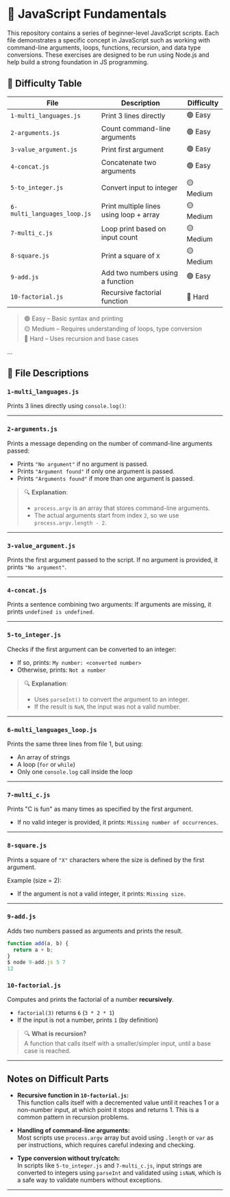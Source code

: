 # 📘 JavaScript Fundamentals

This repository contains a series of beginner-level JavaScript scripts. Each file demonstrates a specific concept in JavaScript such as working with command-line arguments, loops, functions, recursion, and data type conversions. These exercises are designed to be run using Node.js and help build a strong foundation in JS programming.

## 🧠 Difficulty Table

| File                        | Description                                | Difficulty |
|----------------------------|--------------------------------------------|------------|
| `1-multi_languages.js`     | Print 3 lines directly                     | 🟢 Easy    |
| `2-arguments.js`           | Count command-line arguments               | 🟢 Easy    |
| `3-value_argument.js`      | Print first argument                       | 🟢 Easy    |
| `4-concat.js`              | Concatenate two arguments                  | 🟢 Easy    |
| `5-to_integer.js`          | Convert input to integer                   | 🟡 Medium  |
| `6-multi_languages_loop.js`| Print multiple lines using loop + array    | 🟡 Medium  |
| `7-multi_c.js`             | Loop print based on input count            | 🟡 Medium  |
| `8-square.js`              | Print a square of `X`                      | 🟡 Medium  |
| `9-add.js`                 | Add two numbers using a function           | 🟢 Easy    |
| `10-factorial.js`          | Recursive factorial function               | 🔴 Hard    |

> 🟢 Easy – Basic syntax and printing  
> 🟡 Medium – Requires understanding of loops, type conversion  
> 🔴 Hard – Uses recursion and base cases

...

## 📂 File Descriptions

### `1-multi_languages.js`
Prints 3 lines directly using `console.log()`:

---

### `2-arguments.js`
Prints a message depending on the number of command-line arguments passed:
- Prints `"No argument"` if no argument is passed.
- Prints `"Argument found"` if only one argument is passed.
- Prints `"Arguments found"` if more than one argument is passed.

> 🔍 **Explanation**:
> - `process.argv` is an array that stores command-line arguments.
> - The actual arguments start from index `2`, so we use `process.argv.length - 2`.

---

### `3-value_argument.js`
Prints the first argument passed to the script. If no argument is provided, it prints `"No argument"`.

---

### `4-concat.js`
Prints a sentence combining two arguments:
If arguments are missing, it prints `undefined is undefined`.

---

### `5-to_integer.js`
Checks if the first argument can be converted to an integer:
- If so, prints: `My number: <converted number>`
- Otherwise, prints: `Not a number`

> 🔍 **Explanation**:
> - Uses `parseInt()` to convert the argument to an integer.
> - If the result is `NaN`, the input was not a valid number.

---

### `6-multi_languages_loop.js`
Prints the same three lines from file 1, but using:
- An array of strings
- A loop (`for` or `while`)
- Only one `console.log` call inside the loop

---

### `7-multi_c.js`
Prints "C is fun" as many times as specified by the first argument.
- If no valid integer is provided, it prints: `Missing number of occurrences`.

---

### `8-square.js`
Prints a square of `"X"` characters where the size is defined by the first argument.

Example (size = 2):

- If the argument is not a valid integer, it prints: `Missing size`.

---

### `9-add.js`
Adds two numbers passed as arguments and prints the result.

```js
function add(a, b) {
  return a + b;
}
$ node 9-add.js 5 7
12
```

### `10-factorial.js`

Computes and prints the factorial of a number **recursively**.

- `factorial(3)` returns `6` (`3 * 2 * 1`)
- If the input is not a number, prints `1` (by definition)

> 🔍 **What is recursion?**  
> A function that calls itself with a smaller/simpler input, until a base case is reached.

---
## Notes on Difficult Parts

- **Recursive function in `10-factorial.js`:**  
  This function calls itself with a decremented value until it reaches 1 or a non-number input, at which point it stops and returns 1. This is a common pattern in recursion problems.

- **Handling of command-line arguments:**  
  Most scripts use `process.argv` array but avoid using `.length` or `var` as per instructions, which requires careful indexing and checking.

- **Type conversion without try/catch:**  
  In scripts like `5-to_integer.js` and `7-multi_c.js`, input strings are converted to integers using `parseInt` and validated using `isNaN`, which is a safe way to validate numbers without exceptions.

---
